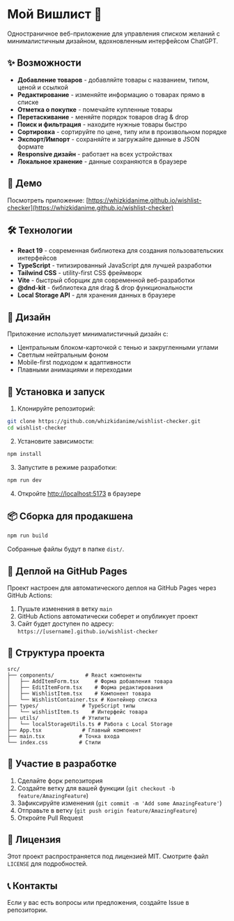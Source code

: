 # Мой Вишлист 🎁

Одностраничное веб-приложение для управления списком желаний с минималистичным дизайном, вдохновленным интерфейсом ChatGPT.

## ✨ Возможности

- **Добавление товаров** - добавляйте товары с названием, типом, ценой и ссылкой
- **Редактирование** - изменяйте информацию о товарах прямо в списке
- **Отметка о покупке** - помечайте купленные товары
- **Перетаскивание** - меняйте порядок товаров drag & drop
- **Поиск и фильтрация** - находите нужные товары быстро
- **Сортировка** - сортируйте по цене, типу или в произвольном порядке
- **Экспорт/Импорт** - сохраняйте и загружайте данные в JSON формате
- **Responsive дизайн** - работает на всех устройствах
- **Локальное хранение** - данные сохраняются в браузере

## 🚀 Демо

Посмотреть приложение: [https://whizkidanime.github.io/wishlist-checker](https://whizkidanime.github.io/wishlist-checker)

## 🛠️ Технологии

- **React 19** - современная библиотека для создания пользовательских интерфейсов
- **TypeScript** - типизированный JavaScript для лучшей разработки
- **Tailwind CSS** - utility-first CSS фреймворк
- **Vite** - быстрый сборщик для современной веб-разработки
- **@dnd-kit** - библиотека для drag & drop функциональности
- **Local Storage API** - для хранения данных в браузере

## 🎨 Дизайн

Приложение использует минималистичный дизайн с:
- Центральным блоком-карточкой с тенью и закругленными углами
- Светлым нейтральным фоном
- Mobile-first подходом к адаптивности
- Плавными анимациями и переходами

## 📱 Установка и запуск

1. Клонируйте репозиторий:
```bash
git clone https://github.com/whizkidanime/wishlist-checker.git
cd wishlist-checker
```

2. Установите зависимости:
```bash
npm install
```

3. Запустите в режиме разработки:
```bash
npm run dev
```

4. Откройте [http://localhost:5173](http://localhost:5173) в браузере

## 📦 Сборка для продакшена

```bash
npm run build
```

Собранные файлы будут в папке `dist/`.

## 🚀 Деплой на GitHub Pages

Проект настроен для автоматического деплоя на GitHub Pages через GitHub Actions:

1. Пушьте изменения в ветку `main`
2. GitHub Actions автоматически соберет и опубликует проект
3. Сайт будет доступен по адресу: `https://[username].github.io/wishlist-checker`

## 📝 Структура проекта

```
src/
├── components/          # React компоненты
│   ├── AddItemForm.tsx     # Форма добавления товара
│   ├── EditItemForm.tsx    # Форма редактирования
│   ├── WishlistItem.tsx    # Компонент товара
│   └── WishlistContainer.tsx # Контейнер списка
├── types/              # TypeScript типы
│   └── wishlistItem.ts    # Интерфейс товара
├── utils/              # Утилиты
│   └── localStorageUtils.ts # Работа с Local Storage
├── App.tsx             # Главный компонент
├── main.tsx           # Точка входа
└── index.css          # Стили
```

## 🤝 Участие в разработке

1. Сделайте форк репозитория
2. Создайте ветку для вашей функции (`git checkout -b feature/AmazingFeature`)
3. Зафиксируйте изменения (`git commit -m 'Add some AmazingFeature'`)
4. Отправьте в ветку (`git push origin feature/AmazingFeature`)
5. Откройте Pull Request

## 📄 Лицензия

Этот проект распространяется под лицензией MIT. Смотрите файл `LICENSE` для подробностей.

## 📞 Контакты

Если у вас есть вопросы или предложения, создайте Issue в репозитории.